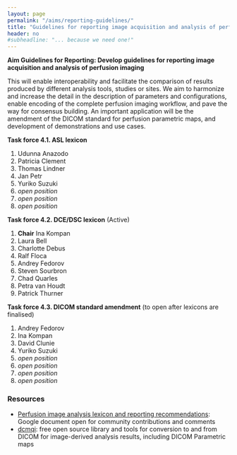 ```yaml
---
layout: page
permalink: "/aims/reporting-guidelines/"
title: "Guidelines for reporting image acquisition and analysis of perfusion imaging"
header: no
#subheadline: "... because we need one!"
---
```


**Aim Guidelines for Reporting: Develop guidelines for reporting image acquisition and analysis of perfusion imaging** 

This will enable interoperability and facilitate the comparison of results produced by different analysis tools, studies or sites. We aim to harmonize and increase the detail in the description of parameters and configurations, enable encoding of the complete perfusion imaging workflow, and pave the way for consensus building. An important application will be the amendment of the DICOM standard for perfusion parametric maps, and development of demonstrations and use cases.

**Task force 4.1. ASL lexicon**

1. Udunna Anazodo
2. Patricia Clement
3. Thomas Lindner
4. Jan Petr
5. Yuriko Suzuki
6. *open position*
7. *open position*
8. *open position*

**Task force 4.2. DCE/DSC lexicon** (Active)

1. **Chair** Ina Kompan
2. Laura Bell
3. Charlotte Debus
4. Ralf Floca
5. Andrey Fedorov
6. Steven Sourbron
7. Chad Quarles
8. Petra van Houdt
9. Patrick Thurner

**Task force 4.3. DICOM standard amendment** (to open after lexicons are finalised)
1. Andrey Fedorov
2. Ina Kompan
3. David Clunie
4. Yuriko Suzuki
5. *open position*
6. *open position*
7. *open position*
8. *open position*


### Resources

* [Perfusion image analysis lexicon and reporting recommendations](http://bit.ly/perfusion-reporting): Google document open for community contributions and comments
* [dcmqi](https://github.com/QIICR/dcmqi): free open source library and tools for conversion to and from DICOM for image-derived analysis results, including DICOM Parametric maps

